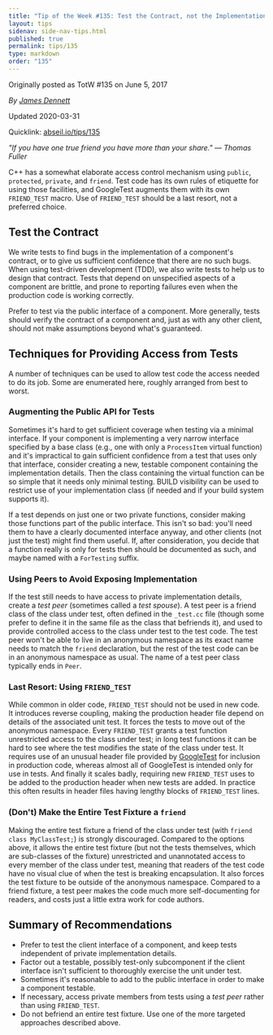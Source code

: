 ```yaml
---
title: "Tip of the Week #135: Test the Contract, not the Implementation"
layout: tips
sidenav: side-nav-tips.html
published: true
permalink: tips/135
type: markdown
order: "135"
---
```


Originally posted as TotW #135 on June 5, 2017

*By [James Dennett](mailto:jdennett@google.com)*

Updated 2020-03-31

Quicklink: [abseil.io/tips/135](https://abseil.io/tips/135)


*"If you have one true friend you have more than your share." — Thomas Fuller*

C++ has a somewhat elaborate access control mechanism using `public`,
`protected`, `private`, and `friend`. Test code has its own rules of etiquette
for using those facilities, and GoogleTest augments them with its own
`FRIEND_TEST` macro. Use of `FRIEND_TEST` should be a last resort, not a
preferred choice.

## Test the Contract

We write tests to find bugs in the implementation of a component's contract, or
to give us sufficient confidence that there are no such bugs. When using
test-driven development (TDD), we also write tests to help us to design that
contract. Tests that depend on unspecified aspects of a component are brittle,
and prone to reporting failures even when the production code is working
correctly.

Prefer to test via the public interface of a component. More generally, tests
should verify the contract of a component and, just as with any other client,
should not make assumptions beyond what's guaranteed.

## Techniques for Providing Access from Tests

A number of techniques can be used to allow test code the access needed to do
its job. Some are enumerated here, roughly arranged from best to worst.

### Augmenting the Public API for Tests

Sometimes it's hard to get sufficient coverage when testing via a minimal
interface. If your component is implementing a very narrow interface specified
by a base class (e.g., one with only a `ProcessItem` virtual function) and it's
impractical to gain sufficient confidence from a test that uses only that
interface, consider creating a new, testable component containing the
implementation details. Then the class containing the virtual function can be so
simple that it needs only minimal testing. BUILD visibility can be used to
restrict use of your implementation class (if needed and if your build system
supports it).

If a test depends on just one or two private functions, consider making those
functions part of the public interface. This isn't so bad: you'll need them to
have a clearly documented interface anyway, and other clients (not just the
test) might find them useful. If, after consideration, you decide that a
function really is only for tests then should be documented as such, and maybe
named with a `ForTesting` suffix.

### Using Peers to Avoid Exposing Implementation

If the test still needs to have access to private implementation details, create
a *test peer* (sometimes called a *test spouse*). A test peer is a friend class
of the class under test, often defined in the `_test.cc` file (though some
prefer to define it in the same file as the class that befriends it), and used
to provide controlled access to the class under test to the test code. The test
peer won't be able to live in an anonymous namespace as its exact name needs to
match the `friend` declaration, but the rest of the test code can be in an
anonymous namespace as usual. The name of a test peer class typically ends in
`Peer`.

### Last Resort: Using `FRIEND_TEST`

While common in older code, `FRIEND_TEST` should not be used in new code. It
introduces reverse coupling, making the production header file depend on details
of the associated unit test. It forces the tests to move out of the anonymous
namespace. Every `FRIEND_TEST` grants a test function unrestricted access to the
class under test; in long test functions it can be hard to see where the test
modifies the state of the class under test. It requires use of an unusual header
file provided by [GoogleTest](https://github.com/google/googletest) for
inclusion in production code, whereas almost all of GoogleTest is intended only
for use in tests. And finally it scales badly, requiring new `FRIEND_TEST` uses
to be added to the production header when new tests are added. In practice this
often results in header files having lengthy blocks of `FRIEND_TEST` lines.

### (Don't) Make the Entire Test Fixture a `friend`

Making the entire test fixture a friend of the class under test (with `friend
class MyClassTest;`) is strongly discouraged. Compared to the options above, it
allows the entire test fixture (but not the tests themselves, which are
sub-classes of the fixture) unrestricted and unannotated access to every member
of the class under test, meaning that readers of the test code have no visual
clue of when the test is breaking encapsulation. It also forces the test fixture
to be outside of the anonymous namespace. Compared to a friend fixture, a test
peer makes the code much more self-documenting for readers, and costs just a
little extra work for code authors.

## Summary of Recommendations

*   Prefer to test the client interface of a component, and keep tests
    independent of private implementation details.
*   Factor out a testable, possibly test-only subcomponent if the client
    interface isn't sufficient to thoroughly exercise the unit under test.
*   Sometimes it's reasonable to add to the public interface in order to make a
    component testable.
*   If necessary, access private members from tests using a *test peer* rather
    than using `FRIEND_TEST`.
*   Do not befriend an entire test fixture. Use one of the more targeted
    approaches described above.
